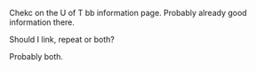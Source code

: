 Chekc on the U of T bb information page. Probably already good information there.

Should I link, repeat or both?

Probably both.
